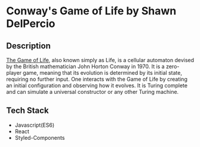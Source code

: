 # Conway's Game of Life by Shawn DelPercio

## Description

[The Game of Life](https://en.wikipedia.org/wiki/Conway%27s_Game_of_Life#Examples_of_patterns), also known simply as Life, is a cellular automaton devised by the British mathematician John Horton Conway in 1970. It is a zero-player game, meaning that its evolution is determined by its initial state, requiring no further input. One interacts with the Game of Life by creating an initial configuration and observing how it evolves. It is Turing complete and can simulate a universal constructor or any other Turing machine.

## Tech Stack

- Javascript(ES6)
- React
- Styled-Components
